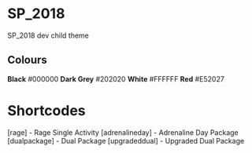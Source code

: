 # SP_2018
SP_2018 dev child theme


## Colours

**Black** 	    #000000
**Dark Grey** 	#202020
**White**		    #FFFFFF
**Red** 		    #E52027


# Shortcodes

[rage] - Rage Single Activity
[adrenalineday] - Adrenaline Day Package
[dualpackage] - Dual Package
[upgradeddual] - Upgraded Dual Package
